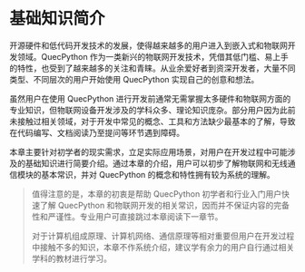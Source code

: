 
# 基础知识简介

开源硬件和低代码开发技术的发展，使得越来越多的用户进入到嵌入式和物联网开发领域。QuecPython 作为一类新兴的物联网开发技术，凭借其低门槛、易上手的特性，也受到了越来越多的关注和青睐。从业余爱好者到资深开发者，大量不同类型、不同层次的用户开始使用 QuecPython 实现自己的创意和想法。

虽然用户在使用 QuecPython 进行开发前通常无需掌握太多硬件和物联网方面的专业知识，但物联网设备开发涉及的学科众多、理论知识庞杂。部分用户因为此前未接触过相关领域，对于开发中常见的概念、工具和方法缺少最基本的了解，导致在代码编写、文档阅读乃至提问等环节遇到障碍。

本章主要针对初学者的现实需求，立足实际应用场景，对用户在开发过程中可能涉及的基础知识进行简要介绍。通过本章的介绍，用户可以初步了解物联网和无线通信模块的基本常识，并对 QuecPython 的概念和特性拥有较为系统的理解。

> 值得注意的是，本章的初衷是帮助 QuecPython 初学者和行业入门用户快速了解 QuecPython 和物联网开发的相关常识，因而并不保证内容的完备性和严谨性。专业用户可直接跳过本章阅读下一章节。
>
> 对于计算机组成原理、计算机网络、通信原理等相对重要但用户在开发过程中接触不多的知识，本章不作系统介绍，建议学有余力的用户自行通过相关学科的教材进行学习。
